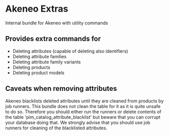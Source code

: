 # Akeneo Extras

Internal bundle for Akeneo with utility commands

Provides extra commands for
-

- Deleting attributes (capable of deleting also identifiers)
- Deleting attribute families
- Deleting attribute family variants
- Deleting products
- Deleting product models

Caveats when removing attributes
-

Akeneo blacklists deleted attributes until they are cleaned from products by job runners.
This bundle does not clean the table for it as it is quite unsafe to do so. Therefore you should either run the runners
or delete contents of the table 'pim_catalog_attribute_blacklist' but beware that you can corrupt your database doing that.
We strongly advise that you should use job runners for cleaning of the blacklisted attributes.
